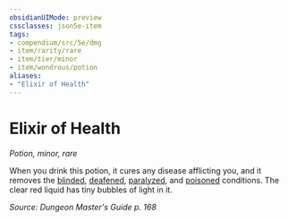 ```yaml
---
obsidianUIMode: preview
cssclasses: json5e-item
tags:
- compendium/src/5e/dmg
- item/rarity/rare
- item/tier/minor
- item/wondrous/potion
aliases: 
- "Elixir of Health"
---
```

# Elixir of Health
*Potion, minor, rare*  


When you drink this potion, it cures any disease afflicting you, and it removes the [blinded](z_compendium/rules/conditions.md#blinded), [deafened](z_compendium/rules/conditions.md#deafened), [paralyzed](z_compendium/rules/conditions.md#paralyzed), and [poisoned](z_compendium/rules/conditions.md#poisoned) conditions. The clear red liquid has tiny bubbles of light in it.

*Source: Dungeon Master's Guide p. 168*
